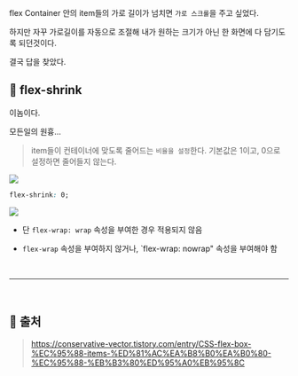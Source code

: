 flex Container 안의 item들의 가로 길이가 넘치면 `가로 스크롤`을 주고 싶었다.

하지만 자꾸 가로길이를 자동으로 조절해 내가 원하는 크기가 아닌 한 화면에 다 담기도록 되던것이다.

결국 답을 찾았다.

## 📕 flex-shrink

이놈이다.

모든일의 원흉...

> item들이 컨테이너에 맞도록 줄어드는 `비율을 설정`한다. 기본값은 1이고, 0으로 설정하면 줄어들지 않는다.

![](https://velog.velcdn.com/images/dtc03003/post/8b407f02-8d47-4e71-befa-adebaa1c0aa5/image.png)

```css
flex-shrink: 0;
```

![](https://velog.velcdn.com/images/dtc03003/post/b41a6d80-5145-4264-aefd-d4e701b3af11/image.png)

-   단 `flex-wrap: wrap` 속성을 부여한 경우 적용되지 않음

-   `flex-wrap` 속성을 부여하지 않거나, `flex-wrap: nowrap" 속성을 부여해야 함

<br/>

---

<br/>

## 📕 출처

> https://conservative-vector.tistory.com/entry/CSS-flex-box-%EC%95%88-items-%ED%81%AC%EA%B8%B0%EA%B0%80-%EC%95%88-%EB%B3%80%ED%95%A0%EB%95%8C
